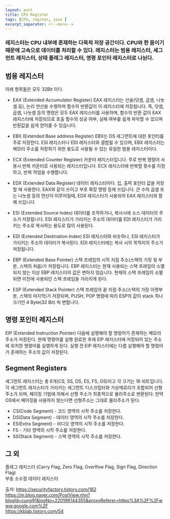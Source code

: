 ```yaml
---
layout: post
title: CPU Register
tags: [CPU, regiter, java ]
excerpt_separator: <!--more-->
---
```


### 레지스터는 CPU 내부에 존재하는 다목적 저장 공간이다. CPU와 한 몸이기 때문에 고속으로 데이터를 처리할 수 있다. 레지스터는 범용 레지스터, 세그먼트 레지스터, 상태 플래그 레지스터, 명령 포인터 레지스터로 나뉜다.


## 범용 레지스터 
아래 항목들은 모두 32Bit 이다.

- EAX (Extended Accumulator Register) 
EAX 레지스터는 산술(덧셈, 곱셈, 나눗셈 등), 논리 연산을 수행하며 
함수의 반환값이 이 레지스터에 저장됩니다. 
즉, 덧셈, 곱셈, 나눗셈 등의 명령은 모두 EAX 레지스터를 사용하며, 
함수의 반환 값이 EAX 레지스터에 저장되므로 
호출 함수의 성공 여부, 실패 여부를 쉽게 파악할 수 있으며
반환값을 쉽게 얻어올 수 있습니다.
  
- EBX (Extended Base address Register)
EBX는 DS 세그먼트에 대한 포인터를 주로 저장한다. ESI 레지스터나 EDI 레지스터와 결합될 수 있으며, EBX 레지스터는 메모리 주소를 저장하기 위한 용도로 사용될 수 있는 유일한 범용 레지스터이다.
  
- ECX (Extended Counter Register)
카운터 레지스터입니다. 
주로 반복 명령어 사용시 반복 카운터로 사용되는 레지스터입니다. 
ECX 레지스터에 반복할 횟수를 지정하고, 반복 작업을 수행합니다. 
  
- EDX (Extended Data Register) 
데이터 레지스터이다. 입, 출력 포인터 값을 저장할 때 사용한다.
EAX와 같이 쓰이고 부호 확장 명령 등에 쓰입니다. 
큰 수의 곱셈 또는 나눗셈 등의 연산이 이루어질때, 
EDX 레지스터가 사용되어 EAX 레지스터와 함께 쓰입니다
  
- ESI (Extended Source Index) 
데이터를 조작하거나, 복사시에 소스 데이터의 주소가 저장됩니다.
ESI 레지스터가 가리키는 주소의 데이터를 EDI 레지스터가 가리키는 주소로 복사하는 용도로 많이 사용된다.
  
- EDI (Extended Destination Index) 
ESI 레지스터와 비슷하나, ESI 레지스터가 가리키는 주소의 데이터가 복사된다.
EDI 레지스터에는 복사 시의 목적지의 주소가 저장됩니다.
  
- EBP (Extended Base Pointer) 
스택 프레임의 시작 지점 주소(스택의 가장 윗 부분, 스택의 처음)가 저장됩니다. 
EBP 레지스터는 현재 사용되는 스택 프레임이 소멸되지 않는 이상 
EBP 레지스터의 값은 변하지 않습니다.
현재의 스택 프레임이 소멸되면 이전에 사용되던 스택 프레임을 가리키게 된다.
  
- ESP (Extended Stack Pointer) 
스택 프레임의 끝 지점 주소(스택의 가장 아랫부분, 스택의 마지막)가 저장되며, 
PUSH, POP 명령에 따라 ESP의 값이 stack 하나 크기인 4 Byte(32 Bit) 씩 변합니다.

## 명령 포인터 레지스터
EIP (Extended Instruction Pointer)
다음에 실행해야 할 명령어가 존재하는 메모리 주소가 저장된다. 현재 명령어를 실행 완료한 후에 EIP 레지스터에 저장되어 있는 주소에 위치한 명령어를 실행하게 된다. 실행 전 EIP 레지스터에는 다름 실행해야 할 명령어가 존재하는 주소의 값이 저장된다.

## Segment Registers
세그먼트 레지스터는 총 6개(CS, SS, DS, ES, FS, GS)이고 각 크기는 16 비트입니다. 각 세그먼트 레지스터가 가리키는 세그먼트 디스크립터와 가상메로리가 조합되어 선형주소가 되며, 페이징 기법에 의해서 선형 주소가 최종적으로 물리주소로 변환된다. 만약 OS에서 페이징을 사용하지 않는다면 선형주소는 그대로 물리주소가 된다.

- CS(Code Segment) - 코드 영역의 시작 주소를 저장한다.
- DS(Data Segment) - 데이터 영역의 시작 주소를 저장한다.
- ES(Extra Segment) - 비디오 영역의 시작 주소를 저장한다.
- FS - 기타 영역의 시작 주소를 저장한다.
- SS(Stack Segment) - 스택 영역의 시작 주소를 저장한다.


## 그 외 
플레그 레지스터 (Carry Flag, Zero Flag, Overlfow Flag, Sign Flag, Direction Flag)   
부동 소수점 데이터 레지스터


    
출처: https://securityfactory.tistory.com/182  
https://m.blog.naver.com/PostView.nhn?blogId=cung91&logNo=220196144355&proxyReferer=https%3A%2F%2Fwww.google.com%2F  
https://kblab.tistory.com/54  
